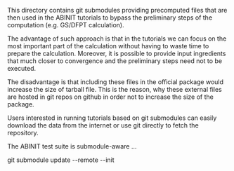 
This directory contains git submodules providing precomputed files that are then used 
in the ABINIT tutorials to bypass the preliminary steps of the computation (e.g. GS/DFPT calculation).

The advantage of such approach is that in the tutorials we can focus on the most important part of the calculation
without having to waste time to prepare the calculation. Moreover, it is possible to provide input ingredients that 
much closer to convergence and the preliminary steps need not to be executed.

The disadvantage is that including these files in the official package would increase the size of tarball file.
This is the reason, why these external files are hosted in git repos on github in order not to increase the size of the package.

Users interested in running tutorials based on git submodules can easily download the data from the internet or use git 
directly to fetch the repository.

The ABINIT test suite is submodule-aware ...

git submodule update --remote --init
